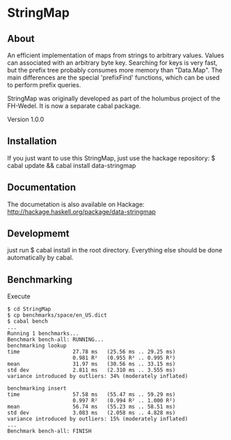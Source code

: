 StringMap
=========


About
-----

An efficient implementation of maps from strings to arbitrary values.
Values can associated with an arbitrary byte key.
Searching for keys is very fast, but the prefix tree probably consumes
more memory than "Data.Map". The main differences are the special
'prefixFind' functions, which can be used to perform prefix queries.

StringMap was originally developed as part of the holumbus project of the FH-Wedel.
It is now a separate cabal package.

Version 1.0.0

Installation
------------

If you just want to use this StringMap, just use the hackage repository:
$ cabal update && cabal install data-stringmap

Documentation
-------------

The documetation is also available on Hackage:
http://hackage.haskell.org/package/data-stringmap


Developmemt
------------

just run
$ cabal install
in the root directory. Everything else should be done automatically by cabal.


Benchmarking
------------

Execute
```
$ cd StringMap
$ cp benchmarks/space/en_US.dict
$ cabal bench
...
Running 1 benchmarks...
Benchmark bench-all: RUNNING...
benchmarking lookup
time                 27.78 ms   (25.56 ms .. 29.25 ms)
                     0.981 R²   (0.955 R² .. 0.995 R²)
mean                 31.97 ms   (30.56 ms .. 33.15 ms)
std dev              2.811 ms   (2.310 ms .. 3.555 ms)
variance introduced by outliers: 34% (moderately inflated)

benchmarking insert
time                 57.58 ms   (55.47 ms .. 59.29 ms)
                     0.997 R²   (0.994 R² .. 1.000 R²)
mean                 56.74 ms   (55.23 ms .. 58.51 ms)
std dev              3.083 ms   (2.058 ms .. 4.828 ms)
variance introduced by outliers: 15% (moderately inflated)
...
Benchmark bench-all: FINISH
```